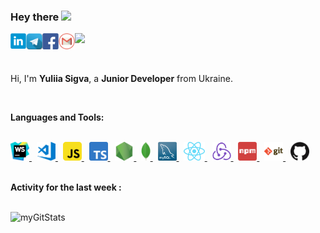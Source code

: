 ### Hey there <img src="https://media.giphy.com/media/hvRJCLFzcasrR4ia7z/giphy.gif" height="30">

<a href="https://www.linkedin.com/in/yuliia-sigva-5aa9b417a/">
  <img align="left" alt="Linkdin" width="25px" src="https://github.com/ThunderWoman/icons/blob/main/linkedin.png" />
</a>
<a href="https://t.me/yuliia_sigva">
  <img align="left" alt="Telegram" width="26px" src="https://github.com/ThunderWoman/icons/blob/main/telegram.png" />
</a>
<a href="https://www.facebook.com/jipinews/">
  <img align="left" alt="Facebook" width="26px" src="https://github.com/ThunderWoman/icons/blob/main/facebook.png" />
</a>
<a href="mailto:yuliiasigva@gmail.com">
  <img align="left" alt="Mail" width="26px" src="https://github.com/ThunderWoman/icons/blob/main/gmail.png" />
</a>

![](https://visitor-badge.glitch.me/badge?page_id=ThunderWoman.ThunderWoman&left_color=green&right_color=yellow&width="30px")

<br />

Hi, I'm <b>Yuliia Sigva</b>, a <b>Junior Developer</b> from Ukraine.

<br />

**Languages and Tools:**  

<br />

<a href="https://github.com/ThunderWoman/icons/blob/main/skils/WebStorm.png">
  <img height="30" title="WebStorm" src="https://github.com/ThunderWoman/icons/blob/main/skils/WebStorm.png">
</a>
<a>&nbsp;</a>
<a href="https://github.com/ThunderWoman/icons/blob/main/skils/VisualStudioCode.png">
  <img height="30" title="VSC" src="https://github.com/ThunderWoman/icons/blob/main/skils/VisualStudioCode.png">
</a>
<a>&nbsp;</a>
<a href="https://github.com/ThunderWoman/icons/blob/main/skils/JavaScript.png">
  <img height="30" title="JavaScript" src="https://github.com/ThunderWoman/icons/blob/main/skils/JavaScript.png">
</a>
<a>&nbsp;</a>
<a href="https://github.com/ThunderWoman/icons/blob/main/skils/TypeScript.png">
  <img height="30" title="TypeScript" src="https://github.com/ThunderWoman/icons/blob/main/skils/TypeScript.png">
</a>
<a>&nbsp;</a>
<a href="https://github.com/ThunderWoman/icons/blob/main/skils/node_js.png">
  <img height="30" title="NodeJs" src="https://github.com/ThunderWoman/icons/blob/main/skils/node_js.png">
</a>
<a>&nbsp;</a>
<!-- <a href="https://github.com/ThunderWoman/icons/blob/main/skils/nestjs.png">
  <img height="30" title="NestJs" src="https://github.com/ThunderWoman/icons/blob/main/skils/nestjs.png">
</a>
<a>&nbsp;</a>-->
<a href="https://github.com/ThunderWoman/icons/blob/main/skils/MongoDB.png">
  <img height="30" title="MongoDB" src="https://github.com/ThunderWoman/icons/blob/main/skils/MongoDB.png">
</a>
<a>&nbsp;</a>
<a href="https://github.com/ThunderWoman/icons/blob/main/skils/MySQL.png">
  <img height="30" title="MySQL" src="https://github.com/ThunderWoman/icons/blob/main/skils/MySQL.png">
</a>
<a>&nbsp;</a>
<!--<a href="https://github.com/ThunderWoman/icons/blob/main/skils/docker.png">
  <img height="30" title="Docker" src="https://github.com/ThunderWoman/icons/blob/main/skils/docker.png">
</a>
<a>&nbsp;</a>-->
<a href="https://github.com/ThunderWoman/icons/blob/main/skils/React.png">
  <img height="30" title="React" src="https://github.com/ThunderWoman/icons/blob/main/skils/React.png">
</a>
<a>&nbsp;</a>
<a href="https://github.com/ThunderWoman/icons/blob/main/skils/Redux.png">
  <img height="30" title="Redux" src="https://github.com/ThunderWoman/icons/blob/main/skils/Redux.png">
</a>
<a>&nbsp;</a>
<!--<a href="https://github.com/ThunderWoman/icons/blob/main/skils/Angular.png">
  <img height="30" title="Angular" src="https://github.com/ThunderWoman/icons/blob/main/skils/Angular.png">
</a>
<a>&nbsp;</a>-->
<!--<a href="https://github.com/ThunderWoman/icons/blob/main/skils/Vue.png">
  <img height="30" title="Vue" src="https://github.com/ThunderWoman/icons/blob/main/skils/Vue.png">
</a>
<a>&nbsp;</a>-->
<!--<a href="https://github.com/ThunderWoman/icons/blob/main/skils/yarn.png">
  <img height="30" title="yarn" src="https://github.com/ThunderWoman/icons/blob/main/skils/yarn.png">
</a>
<a>&nbsp;</a>-->
<a href="https://github.com/ThunderWoman/icons/blob/main/skils/npm.png">
  <img height="30" title="npm" src="https://github.com/ThunderWoman/icons/blob/main/skils/npm.png">
</a>
<a>&nbsp;</a>
<a href="https://github.com/ThunderWoman/icons/blob/main/skils/git.png">
  <img height="30" title="git" src="https://github.com/ThunderWoman/icons/blob/main/skils/git.png">
</a>
<a>&nbsp;</a>
<a href="https://github.com/ThunderWoman/icons/blob/main/skils/github.png">
  <img height="30" title="github" src="https://github.com/ThunderWoman/icons/blob/main/skils/github.png">
</a>

<br />
<br />


**Activity for the last week :**

<br />

<div> 
  <img align="centre" width="310px" src="https://github-readme-stats.vercel.app/api?username=ThunderWoman&show_icons=true" alt="myGitStats" > 
</div>


